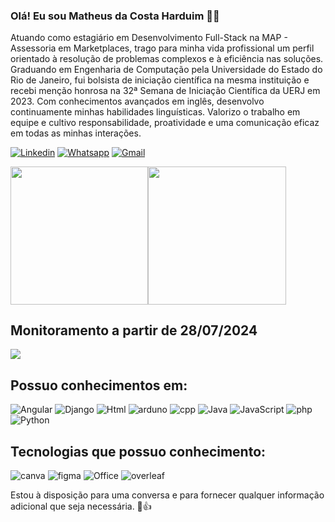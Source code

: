 ### Olá! Eu sou Matheus da Costa Harduim 👋🏽
Atuando como estagiário em Desenvolvimento Full-Stack na MAP - Assessoria em Marketplaces, trago para minha vida profissional um perfil orientado à resolução de problemas complexos e à eficiência nas soluções. Graduando em Engenharia de Computação pela Universidade do Estado do Rio de Janeiro, fui bolsista de iniciação científica na mesma instituição e recebi menção honrosa na 32ª Semana de Iniciação Científica da UERJ em 2023. Com conhecimentos avançados em inglês, desenvolvo continuamente minhas habilidades linguísticas. Valorizo o trabalho em equipe e cultivo responsabilidade, proatividade e uma comunicação eficaz em todas as minhas interações.

[![Linkedin](https://img.shields.io/badge/LinkedIn-0077B5?style=for-the-badge&logo=linkedin&logoColor=white)](http://www.linkedin.com/in/MCHarduim)
[![Whatsapp](https://img.shields.io/badge/WhatsApp-25D366?style=for-the-badge&logo=whatsapp&logoColor=white)](https://wa.me/55021994069932)
[![Gmail](https://img.shields.io/badge/Gmail-D14836?style=for-the-badge&logo=gmail&logoColor=white)](mailto:matheusharduimcorp@gmail.com)

<!-- ![Harduim GitHub stats](https://github-readme-stats.vercel.app/api?username=harduim300&show_icons=true&theme=tokyonight&height=400)
![Harduim Githhub Percent](https://github-readme-stats.vercel.app/api/top-langs/?username=harduim300&theme=tokyonight&200.25rem) -->

<div style="display: flex; flex-direction: row;">
    <img src="https://github-readme-stats.vercel.app/api?username=harduim300&show_icons=true&theme=dark" height="220.25rem" />
    <img src="https://github-readme-stats.vercel.app/api/top-langs/?username=harduim300&theme=dark" height="220.25rem" />
    
</div>

## Monitoramento a partir de 28/07/2024
<div style="display: flex; flex-direction: row;">
    <img style="" src="https://github-readme-stats.vercel.app/api/wakatime?username=harduim300&show_icons=true&theme=dark"/>
</div>


<!-- <div style="display: flex; flex-wrap: wrap; justify-content: center;">
    <img src="https://github-readme-stats.vercel.app/api?username=harduim300&show_icons=true&theme=tokyonight" style="height: auto; max-width: 65%; flex: 1 1 45%;" />
    <img src="https://github-readme-stats.vercel.app/api/top-langs/?username=harduim300&theme=tokyonight" style="height: auto; max-width: 28.5%; flex: 1 1 45%;" />
</div> -->

## Possuo conhecimentos em:
![Angular](https://img.shields.io/badge/Angular-DD0031?style=for-the-badge&logo=angular&logoColor=white)
![Django](https://img.shields.io/badge/Django-092E20?style=for-the-badge&logo=django&logoColor=white)
![Html](https://img.shields.io/badge/HTML5-E34F26?style=for-the-badge&logo=html5&logoColor=white)
![arduno](https://img.shields.io/badge/Arduino-00979D?style=for-the-badge&logo=Arduino&logoColor=white)
![cpp](https://img.shields.io/badge/C%2B%2B-00599C?style=for-the-badge&logo=c%2B%2B&logoColor=white)
![Java](https://img.shields.io/badge/Java-ED8B00?style=for-the-badge&logo=openjdk&logoColor=white)
![JavaScript](https://img.shields.io/badge/JavaScript-F7DF1E?style=for-the-badge&logo=javascript&logoColor=black)
![php](https://img.shields.io/badge/PHP-777BB4?style=for-the-badge&logo=php&logoColor=white)
![Python](https://img.shields.io/badge/Python-3776AB?style=for-the-badge&logo=python&logoColor=white)


## Tecnologias que possuo conhecimento:
![canva](https://img.shields.io/badge/Canva-%2300C4CC.svg?&style=for-the-badge&logo=Canva&logoColor=white)
![figma](https://img.shields.io/badge/Figma-F24E1E?style=for-the-badge&logo=figma&logoColor=white)
![Office](https://img.shields.io/badge/Microsoft_Office-D83B01?style=for-the-badge&logo=microsoft-office&logoColor=white)
![overleaf](https://img.shields.io/badge/Overleaf-47A141?style=for-the-badge&logo=Overleaf&logoColor=white)



Estou à disposição para uma conversa e para fornecer qualquer informação adicional que seja necessária. 🙂👍
